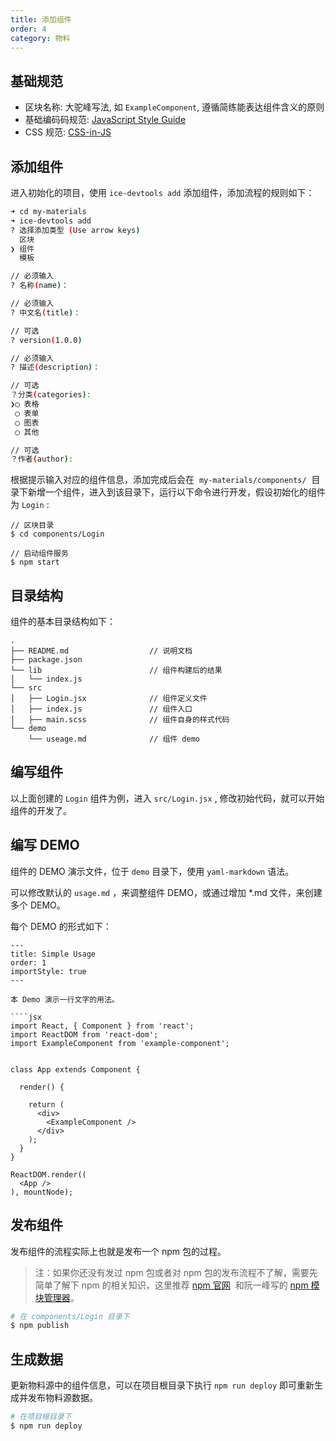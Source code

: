 ```yaml
---
title: 添加组件
order: 4
category: 物料
---
```


## 基础规范

- 区块名称: 大驼峰写法, 如 `ExampleComponent`, 遵循简练能表达组件含义的原则
- 基础编码码规范: [JavaScript Style Guide](https://github.com/airbnb/javascript)
- CSS 规范: [CSS-in-JS](https://github.com/MicheleBertoli/css-in-js)

## 添加组件

进入初始化的项目，使用 `ice-devtools add` 添加组件，添加流程的规则如下：

```bash
➜ cd my-materials
➜ ice-devtools add
? 选择添加类型 (Use arrow keys)
  区块
❯ 组件
  模板

// 必须输入
? 名称(name)：

// 必须输入
? 中文名(title)：

// 可选
? version(1.0.0)

// 必须输入
? 描述(description)：

// 可选
？分类(categories):
❯◯ 表格
 ◯ 表单
 ◯ 图表
 ◯ 其他

// 可选
？作者(author):

```

根据提示输入对应的组件信息，添加完成后会在  `my-materials/components/`  目录下新增一个组件，进入到该目录下，运行以下命令进行开发，假设初始化的组件为 `Login` :

```plain
// 区块目录
$ cd components/Login

// 启动组件服务
$ npm start
```

## 目录结构

组件的基本目录结构如下：

```
.
├── README.md                  // 说明文档
├── package.json   
└── lib                        // 组件构建后的结果    
│   └── index.js         
└── src
│   ├── Login.jsx              // 组件定义文件
│   ├── index.js               // 组件入口
│   ├── main.scss              // 组件自身的样式代码
└── demo                        
    └── useage.md              // 组件 demo
```

## 编写组件

以上面创建的 `Login` 组件为例，进入 `src/Login.jsx` , 修改初始代码，就可以开始组件的开发了。

## 编写 DEMO

组件的 DEMO 演示文件，位于 `demo` 目录下，使用 `yaml-markdown` 语法。

可以修改默认的 `usage.md` ，来调整组件 DEMO，或通过增加 *.md 文件，来创建多个 DEMO。

每个 DEMO 的形式如下：

```
---
title: Simple Usage
order: 1
importStyle: true
---

本 Demo 演示一行文字的用法。

````jsx
import React, { Component } from 'react';
import ReactDOM from 'react-dom';
import ExampleComponent from 'example-component';


class App extends Component {

  render() {

    return (
      <div>
        <ExampleComponent />
      </div>
    );
  }
}

ReactDOM.render((
  <App />
), mountNode);
````

## 发布组件

发布组件的流程实际上也就是发布一个 npm 包的过程。

> 注：如果你还没有发过 npm 包或者对 npm 包的发布流程不了解，需要先简单了解下 npm 的相关知识，这里推荐 [npm 官网](https://www.npmjs.com/)  和阮一峰写的 [npm 模块管理器](http://javascript.ruanyifeng.com/nodejs/npm.html)。

```bash
# 在 components/Login 目录下
$ npm publish
```

## 生成数据

更新物料源中的组件信息，可以在项目根目录下执行 `npm run deploy` 即可重新生成并发布物料源数据。

```bash
# 在项目根目录下
$ npm run deploy
```